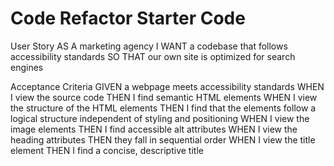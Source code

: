 # Code Refactor Starter Code
User Story
    AS A marketing agency
I WANT a codebase that follows accessibility standards
SO THAT our own site is optimized for search engines

Acceptance Criteria
    GIVEN a webpage meets accessibility standards
WHEN I view the source code
THEN I find semantic HTML elements
WHEN I view the structure of the HTML elements
THEN I find that the elements follow a logical structure independent of styling and positioning
WHEN I view the image elements
THEN I find accessible alt attributes
WHEN I view the heading attributes
THEN they fall in sequential order
WHEN I view the title element
THEN I find a concise, descriptive title
